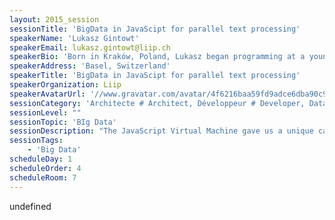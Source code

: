 ```yaml
---
layout: 2015_session
sessionTitle: 'BigData in JavaScipt for parallel text processing'
speakerName: 'Lukasz Gintowt'
speakerEmail: lukasz.gintowt@liip.ch
speakerBio: 'Born in Kraków, Poland, Lukasz began programming at a young age, continuing into university, where he applied his programming abilities to statistics, electrical engineering, and physics. Since becoming a full-time software engineer, he has focused on many different aspects of programming, including high-performance computing, and robotics. Most recently, he has developed a parallel processing framework as a way to predict user behavior.'
speakerAddress: 'Basel, Switzerland'
speakerTitle: 'BigData in JavaScipt for parallel text processing'
speakerOrganization: Liip
speakerAvatarUrl: '//www.gravatar.com/avatar/4f6216baa59fd9adce6dba90c9ff1fd5?size=200&default=mm'
sessionCategory: 'Architecte # Architect, Développeur # Developer, Data scientist'
sessionLevel: ""
sessionTopic: 'BIg Data'
sessionDescription: "The JavaScript Virtual Machine gave us a unique capability to scale out our processing pipelines to over thousands of parallel threads. This talk presents a new framework to do fast text processing and machine learning called JS-Spark. Participants will experience real-time scaling  of a computing cluster, and be shown how to use the framework with Natural Language Processor to predict user behavior.\n"
sessionTags:
    - 'Big Data'
scheduleDay: 1
scheduleOrder: 4
scheduleRoom: 7
---
```


undefined
